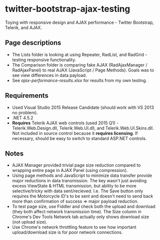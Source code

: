 # twitter-bootstrap-ajax-testing
Toying with responsive design and AJAX performance - Twitter Bootstrap, Telerik, and AJAX.  

## Page descriptions
* The Lists folder is looking at using Repeater, RadList, and RadGrid - testing responsive functionality.
* The Comparison folder is comparing fake AJAX (RadAjaxManager / RadAjaxPanel) to real AJAX (JavaScript / Page Methods).  Goals was to see view differences in data payload.
* See *ajax-performance-results.xlsx* for results from my own testing.

## Requirements
* Used Visual Studio 2015 Release Candidate (should work with VS 2013 no problem).
* .NET 4.5.2
* **Requires** Telerik AJAX web controls (used 2015 Q1) - Telerik.Web.Design.dll, Telerik.Web.UI.dll, and Telerik.Web.UI.Skins.dll.  Not included in source control because it **requires licensing**.  If necessary, should be easy to switch to standard ASP.NET controls.

## Notes
* AJAX Manager provided trivial page size reduction compared to wrapping entire page in AJAX Panel (using compression).
* Using page methods and JavaScript to minimize data transfer provide major reductions in data transmission.  The key wasn't just avoiding excess ViewState & HTML transmission, but ability to be more selective/tricky with data sent/recieved.  I.e.  The Save button only requires the Motorcycle ID's to be sent and doesn't need to send back more than confirmation of success => major payload reduction.
* To test page size, use Fiddler and check both the upload and download (they both affect network transmission time).  The Size column in Chrome's Dev Tools Network tab actually only shows download size (not upload size).
* Use Chrome's network throttling feature to see how important upload/download size is for poor network connections.

